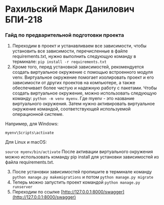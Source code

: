 # Рахильский Марк Данилович БПИ-218

### Гайд по предварительной подготовки проекта

1) Переходим в проект и устанавливаем все зависимости, чтобы установить все зависимости, перечисленные в файле requirements.txt, нужно выполнить следующую команду в терминале:
`pip install -r requirements.txt`
2) Кроме того, перед установкой зависимостей, рекомендуется создать виртуальное окружение с помощью встроенного модуля venv. Виртуальное окружение помогает изолировать проект и его зависимости от других проектов на компьютере, а также обеспечивает более чистую и надежную работу с пакетами. Чтобы создать виртуальное окружение, можно использовать следующую команду:
`python -m venv myenv`. Где myenv - это название виртуального окружения. Затем нужно активировать виртуальное окружение командой, соответствующей используемой операционной системе. 

Например, для Windows:

`myenv\Scripts\activate`

Для Linux и macOS:

`source myenv/bin/activate`
После активации виртуального окружения можно использовать команду pip install для установки зависимостей из файла requirements.txt.

3) После установки зависимостей пропишите в терминале команду `python manage.py makemigrations` и потом `python manage.py migrate`
4) Теперь можно запустить проект командой `python manage.py runserver`
5) Переходим по ссылке [http://127.0.0.1:8000/swagger](http://127.0.0.1:8000/swagger)